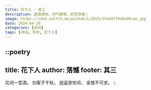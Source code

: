 ```yaml
---
title: 花下人 - 其三
description: 酒洒满地，剑气肆意，好生快哉！
image: https://cdn2.enltlh.me/pichub/1/2025/3feb97f9e6ad0cae.jpg
date: 2024-04-28
categories: [诗词]
tags: [诗词, 写作, 花下人]
---
```


::poetry
---
title: 花下人
author: 落憾
footer: 其三
---
花间一壶酒，
剑客于千秋。
逍遥游世间，
金银不可求。
::